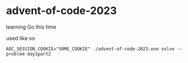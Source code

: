 # advent-of-code-2023
learning Go this time

used like so
```
AOC_SESSION_COOKIE="SOME_COOKIE" ./advent-of-code-2023.exe solve --problem day1part2
```
